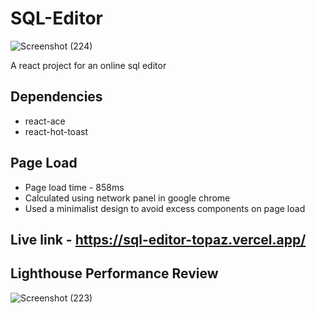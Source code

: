 # SQL-Editor
![Screenshot (224)](https://user-images.githubusercontent.com/55908880/166632455-b9b599ca-f830-4ac5-96c3-58a013facbee.png)

A react project for an online sql editor

## Dependencies

  - react-ace
  - react-hot-toast

## Page Load

  - Page load time - 858ms 
  - Calculated using network panel in google chrome
  - Used a minimalist design to avoid excess components on page load

## Live link - https://sql-editor-topaz.vercel.app/

## Lighthouse Performance Review

![Screenshot (223)](https://user-images.githubusercontent.com/55908880/166488802-50c8a8b2-8b82-4c43-ad6d-a2781997475a.png)
